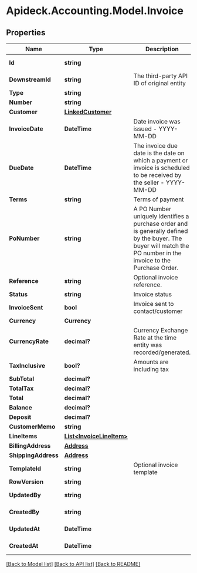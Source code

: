 # Apideck.Accounting.Model.Invoice

## Properties

Name | Type | Description | Notes
------------ | ------------- | ------------- | -------------
**Id** | **string** |  | [optional] [readonly] 
**DownstreamId** | **string** | The third-party API ID of original entity | [optional] [readonly] 
**Type** | **string** |  | [optional] 
**Number** | **string** |  | [optional] 
**Customer** | [**LinkedCustomer**](LinkedCustomer.md) |  | [optional] 
**InvoiceDate** | **DateTime** | Date invoice was issued - YYYY-MM-DD | [optional] 
**DueDate** | **DateTime** | The invoice due date is the date on which a payment or invoice is scheduled to be received by the seller - YYYY-MM-DD | [optional] 
**Terms** | **string** | Terms of payment | [optional] 
**PoNumber** | **string** | A PO Number uniquely identifies a purchase order and is generally defined by the buyer. The buyer will match the PO number in the invoice to the Purchase Order. | [optional] 
**Reference** | **string** | Optional invoice reference. | [optional] 
**Status** | **string** | Invoice status | [optional] 
**InvoiceSent** | **bool** | Invoice sent to contact/customer | [optional] 
**Currency** | **Currency** |  | [optional] 
**CurrencyRate** | **decimal?** | Currency Exchange Rate at the time entity was recorded/generated. | [optional] 
**TaxInclusive** | **bool?** | Amounts are including tax | [optional] 
**SubTotal** | **decimal?** |  | [optional] 
**TotalTax** | **decimal?** |  | [optional] 
**Total** | **decimal?** |  | [optional] 
**Balance** | **decimal?** |  | [optional] 
**Deposit** | **decimal?** |  | [optional] 
**CustomerMemo** | **string** |  | [optional] 
**LineItems** | [**List&lt;InvoiceLineItem&gt;**](InvoiceLineItem.md) |  | [optional] 
**BillingAddress** | [**Address**](Address.md) |  | [optional] 
**ShippingAddress** | [**Address**](Address.md) |  | [optional] 
**TemplateId** | **string** | Optional invoice template | [optional] 
**RowVersion** | **string** |  | [optional] 
**UpdatedBy** | **string** |  | [optional] [readonly] 
**CreatedBy** | **string** |  | [optional] [readonly] 
**UpdatedAt** | **DateTime** |  | [optional] [readonly] 
**CreatedAt** | **DateTime** |  | [optional] [readonly] 

[[Back to Model list]](../README.md#documentation-for-models) [[Back to API list]](../README.md#documentation-for-api-endpoints) [[Back to README]](../README.md)

